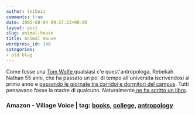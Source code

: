 ```yaml
---
author: leibniz
comments: true
date: 2005-08-04 09:57:23+00:00
layout: post
slug: animal-house
title: Animal House
wordpress_id: 148
categories:
- old-blog
---
```


Come fosse una [Tom Wolfe ](http://www.amazon.com/exec/obidos/ASIN/0374281580/qid=1123149095/sr=2-1/ref=pd_bbs_b_ur_2_1/102-2060703-6382517)qualsiasi
c'e quest'antropologa, Rebekah Nathan 55 anni, che ha passato un po' di
tempo all'universita iscrivendosi al primo anno e [passando le giornate tra corridoi e dormitori del campus](http://www.villagevoice.com/arts/0531,education1,66450,12.html). Tutti pensavano fosse la madre di qualcuno. Naturalmente[ ne ha scritto un libro](http://www.amazon.com/exec/obidos/ASIN/0801443970/qid%3D1123149130/sr%3D11-1/ref%3Dsr%5F11%5F1/102-2060703-6382517).  



### Amazon - Village Voice | tag: [books](http://www.technorati.com/tags/books), [college](http://www.technorati.com/tags/college), [antropology](http://www.technorati.com/tags/antropology)
